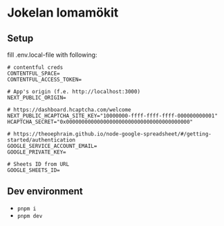 # Jokelan lomamökit

## Setup

fill .env.local-file with following:

```env
# contentful creds
CONTENTFUL_SPACE=
CONTENTFUL_ACCESS_TOKEN=

# App's origin (f.e. http://localhost:3000)
NEXT_PUBLIC_ORIGIN=

# https://dashboard.hcaptcha.com/welcome
NEXT_PUBLIC_HCAPTCHA_SITE_KEY="10000000-ffff-ffff-ffff-000000000001"
HCAPTCHA_SECRET="0x0000000000000000000000000000000000000000"

# https://theoephraim.github.io/node-google-spreadsheet/#/getting-started/authentication
GOOGLE_SERVICE_ACCOUNT_EMAIL=
GOOGLE_PRIVATE_KEY=

# Sheets ID from URL
GOOGLE_SHEETS_ID=
```

## Dev environment

- `pnpm i`
- `pnpm dev`
